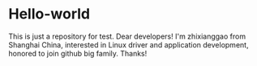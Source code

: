 # Hello-world
This is just a repository for test.
Dear developers! 
I'm zhixianggao from Shanghai China, interested in Linux driver and application development, honored to join github big family.
Thanks!
